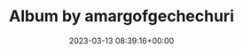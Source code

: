 ---
archive_date: 2024-10-21
code: CpuQM87rpkh
date: 2023-03-13 08:39:16+00:00
id: '3057452455834851617'
layout: post
media:
- id: '3057452326757121381'
  type: video
  url: media/CpuQM87rpkh/3057452326757121381.mp4
- id: '3057452450617011903'
  type: image
  url: media/CpuQM87rpkh/3057452450617011903.jpg
- id: '3057452450617118955'
  type: image
  url: media/CpuQM87rpkh/3057452450617118955.jpg
- id: '3057452450617177664'
  type: image
  url: media/CpuQM87rpkh/3057452450617177664.jpg
permalink: /p/CpuQM87rpkh/
thumbnail: media/CpuQM87rpkh/3057452455834851617.jpg
title: Album by amargofgechechuri
---